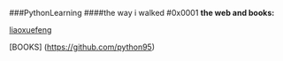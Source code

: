 ###PythonLearning
####the way i walked
#0x0001
__the web and books:__  

[liaoxuefeng](http://www.liaoxuefeng.com/wiki/0014316089557264a6b348958f449949df42a6d3a2e542c000/001431643484137e38b44e5925440ec8b1e4c70f800b4e2000)
  
[BOOKS] (https://github.com/python95)

